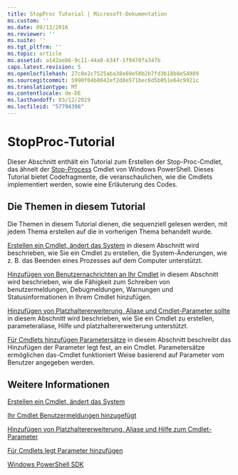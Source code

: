 ```yaml
---
title: StopProc Tutorial | Microsoft-Dokumentation
ms.custom: ''
ms.date: 09/13/2016
ms.reviewer: ''
ms.suite: ''
ms.tgt_pltfrm: ''
ms.topic: article
ms.assetid: a142aeb6-9c11-44a0-b34f-1f9470fa347b
caps.latest.revision: 5
ms.openlocfilehash: 27c8e2c7525aba38e69e50b2b7fd3b18b8e54989
ms.sourcegitcommit: 5990f04b8042ef2d8e571bec6d5b051e64c9921c
ms.translationtype: MT
ms.contentlocale: de-DE
ms.lasthandoff: 03/12/2019
ms.locfileid: "57794398"
---
```

# <a name="stopproc-tutorial"></a>StopProc-Tutorial

Dieser Abschnitt enthält ein Tutorial zum Erstellen der Stop-Proc-Cmdlet, das ähnelt der [Stop-Process](/powershell/module/Microsoft.PowerShell.Management/Stop-Process) Cmdlet von Windows PowerShell. Dieses Tutorial bietet Codefragmente, die veranschaulichen, wie die Cmdlets implementiert werden, sowie eine Erläuterung des Codes.

## <a name="topics-in-this-tutorial"></a>Die Themen in diesem Tutorial

Die Themen in diesem Tutorial dienen, die sequenziell gelesen werden, mit jedem Thema erstellen auf die in vorherigen Thema behandelt wurde.

[Erstellen ein Cmdlet, ändert das System](./creating-a-cmdlet-that-modifies-the-system.md) in diesem Abschnitt wird beschrieben, wie Sie ein Cmdlet zu erstellen, die System-Änderungen, wie z. B. das Beenden eines Prozesses auf dem Computer unterstützt.

[Hinzufügen von Benutzernachrichten an Ihr Cmdlet](./adding-user-messages-to-your-cmdlet.md) in diesem Abschnitt wird beschrieben, wie die Fähigkeit zum Schreiben von benutzermeldungen, Debugmeldungen, Warnungen und Statusinformationen in Ihrem Cmdlet hinzufügen.

[Hinzufügen von Platzhaltererweiterung, Aliase und Cmdlet-Parameter sollte](./adding-aliases-wildcard-expansion-and-help-to-cmdlet-parameters.md) in diesem Abschnitt wird beschrieben, wie Sie ein Cmdlet zu erstellen, parameteraliase, Hilfe und platzhaltererweiterung unterstützt.

[Für Cmdlets hinzufügen Parametersätze](./adding-parameter-sets-to-a-cmdlet.md) in diesem Abschnitt beschreibt das Hinzufügen der Parameter legt fest, an ein Cmdlet. Parametersätze ermöglichen das-Cmdlet funktioniert Weise basierend auf Parameter vom Benutzer angegeben werden.

## <a name="see-also"></a>Weitere Informationen

[Erstellen ein Cmdlet, ändert das System](./creating-a-cmdlet-that-modifies-the-system.md)

[Ihr Cmdlet Benutzermeldungen hinzugefügt](./adding-user-messages-to-your-cmdlet.md)

[Hinzufügen von Platzhaltererweiterung, Aliase und Hilfe zum Cmdlet-Parameter](./adding-aliases-wildcard-expansion-and-help-to-cmdlet-parameters.md)

[Für Cmdlets legt Parameter hinzufügen](./adding-parameter-sets-to-a-cmdlet.md)

[Windows PowerShell SDK](../windows-powershell-reference.md)
